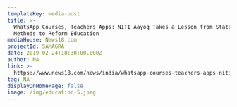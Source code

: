 ```yaml
---
templateKey: media-post
title: >-
  WhatsApp Courses, Teachers Apps: NITI Aayog Takes a Lesson from State Govts on
  Methods to Reform Education
mediaHouse: News18.com
projectId: SAMAGRA
date: 2019-02-24T18:30:00.000Z
author: NA
link: >-
  https://www.news18.com/news/india/whatsapp-courses-teachers-apps-niti-aayog-takes-a-lesson-from-state-govts-on-methods-to-reform-education-2047509.html
tag: NA
displayOnHomePage: false
image: /img/education-5.jpeg
---
```


